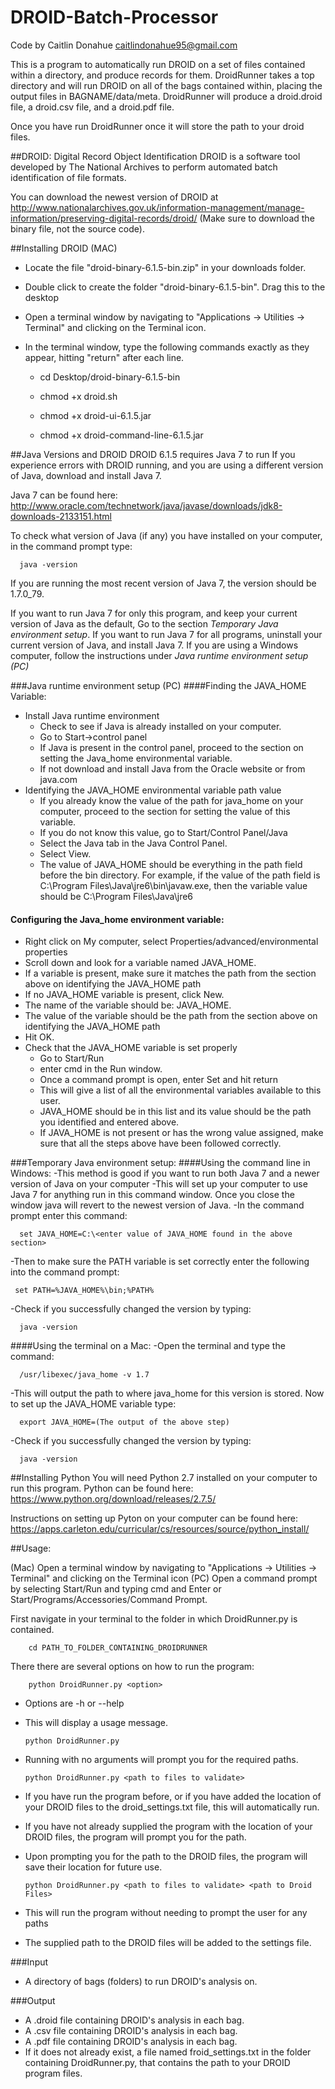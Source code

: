 # DROID-Batch-Processor
Code by Caitlin Donahue caitlindonahue95@gmail.com

This is a program to automatically run DROID on a set of files contained within a directory, and produce records for them.
DroidRunner takes a top directory and will run DROID on all of the bags contained within, placing the output files in BAGNAME/data/meta.
DroidRunner will produce a droid.droid file, a droid.csv file, and a droid.pdf file.

Once you have run DroidRunner once it will store the path to your droid files.

##DROID: Digital Record Object Identification
DROID is a software tool developed by The National Archives to perform automated batch identification of file formats.

You can download the newest version of DROID at http://www.nationalarchives.gov.uk/information-management/manage-information/preserving-digital-records/droid/
(Make sure to download the binary file, not the source code).

##Installing DROID (MAC)

- Locate the file "droid-binary-6.1.5-bin.zip" in your downloads folder.

- Double click to create the folder "droid-binary-6.1.5-bin". Drag this to the desktop

- Open a terminal window by navigating to "Applications -> Utilities -> Terminal" and clicking on the Terminal icon.

- In the terminal window, type the following commands exactly as they appear, hitting "return" after each line.

  - cd Desktop/droid-binary-6.1.5-bin
  
  - chmod +x droid.sh
  
  - chmod +x droid-ui-6.1.5.jar
  
  - chmod +x droid-command-line-6.1.5.jar

##Java Versions and DROID
DROID 6.1.5 requires Java 7 to run
If you experience errors with DROID running, and you are using a different version of Java, download and install Java 7.

Java 7 can be found here: http://www.oracle.com/technetwork/java/javase/downloads/jdk8-downloads-2133151.html

To check what version of Java (if any) you have installed on your computer, in the command prompt type:

      java -version

If you are running the most recent version of Java 7, the version should be 1.7.0_79.

If you want to run Java 7 for only this program, and keep your current version of Java as the default, Go to the section *Temporary Java environment setup*.
If you want to run Java 7 for all programs, uninstall your current version of Java, and install Java 7. If you are using a Windows computer, follow the instructions under *Java runtime environment setup (PC)*


###Java runtime environment setup (PC)
####Finding the JAVA_HOME Variable:
- Install Java runtime environment
  - Check to see if Java is already installed on your computer. 
  - Go to Start->control panel
  - If Java is present in the control panel, proceed to the section on setting the Java_home environmental variable.  
  - If not download and install Java from the Oracle website or from java.com
- Identifying the JAVA_HOME environmental variable path value
  - If you already know the value of the path for java_home on your computer, proceed to the section for setting the value of this variable. 
  - If you do not know this value, go to Start/Control Panel/Java
  - Select the Java tab in the Java Control Panel.
  - Select View.
  - The value of JAVA_HOME should be everything in the path field before the bin directory.  For example, if the value of the path field is C:\Program Files\Java\jre6\bin\javaw.exe, then the variable value should be C:\Program Files\Java\jre6
#### Configuring the Java_home environment variable:
  - Right click on My computer, select Properties/advanced/environmental properties
  - Scroll down and look for a variable named JAVA_HOME.
  - If a variable is present, make sure it matches the path from the section above on identifying the JAVA_HOME path
  - If no JAVA_HOME variable is present, click New. 
  - The name of the variable should be: JAVA_HOME.
  - The value of the variable should be the path from the section above on identifying the JAVA_HOME path
  - Hit OK.
- Check that the JAVA_HOME variable is set properly 
  - Go to Start/Run 
  - enter cmd in the Run window.
  - Once a command prompt is open, enter Set and hit return
  - This will give a list of all the environmental variables available to this user.
  - JAVA_HOME should be in this list and its value should be the path you identified and entered above. 
  - If JAVA_HOME is not present or has the wrong value assigned, make sure that all the steps above have been followed correctly.  

###Temporary Java environment setup:
####Using the command line in Windows:
-This method is good if you want to run both Java 7 and a newer version of Java on your computer
-This will set up your computer to use Java 7 for anything run in this command window. Once you close the window java will revert to the newest version of Java.
-In the command prompt enter this command:

      set JAVA_HOME=C:\<enter value of JAVA_HOME found in the above section>
  
-Then to make sure the PATH variable is set correctly enter the following into the command prompt:

     set PATH=%JAVA_HOME%\bin;%PATH%
-Check if you successfully changed the version by typing:

      java -version
      
      
####Using the terminal on a Mac:
-Open the terminal and type the command:

      /usr/libexec/java_home -v 1.7
      
-This will output the path to where java_home for this version is stored.
Now to set up the JAVA_HOME variable type:

      export JAVA_HOME=(The output of the above step)
-Check if you successfully changed the version by typing:

      java -version

##Installing Python
You will need Python 2.7 installed on your computer to run this program.
Python can be found here: https://www.python.org/download/releases/2.7.5/

Instructions on setting up Pyton on your computer can be found here: https://apps.carleton.edu/curricular/cs/resources/source/python_install/

##Usage:

(Mac) Open a terminal window by navigating to "Applications -> Utilities -> Terminal" and clicking on the Terminal icon
(PC) Open a command prompt by selecting Start/Run and typing cmd and Enter or Start/Programs/Accessories/Command Prompt.

First navigate in your terminal to the folder in which DroidRunner.py is contained.

        cd PATH_TO_FOLDER_CONTAINING_DROIDRUNNER

There there are several options on how to run the program:

        python DroidRunner.py <option>
        
  - Options are -h or --help 
  - This will display a usage message.


        python DroidRunner.py
     
  - Running with no arguments will prompt you for the required paths.


        python DroidRunner.py <path to files to validate>
        
  - If you have run the program before, or if you have added the location of your DROID files to the droid_settings.txt file, this will automatically run.
  - If you have not already supplied the program with the location of your DROID files, the program will prompt you for the path.
  - Upon prompting you for the path to the DROID files, the program will save their location for future use.


        python DroidRunner.py <path to files to validate> <path to Droid Files>



  - This will run the program without needing to prompt the user for any paths
  - The supplied path to the DROID files will be added to the settings file.

###Input
- A directory of bags (folders) to run DROID's analysis on.

###Output
- A .droid file containing DROID's analysis in each bag.
- A .csv file containing DROID's analysis in each bag.
- A .pdf file containing DROID's analysis in each bag.
- If it does not already exist, a file named froid_settings.txt in the folder containing DroidRunner.py, that contains the path to your DROID program files.
